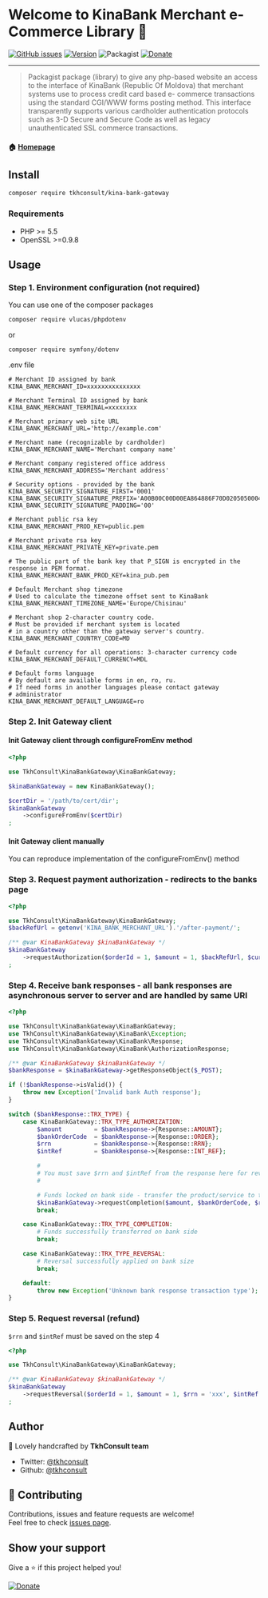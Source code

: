 # Welcome to KinaBank Merchant e-Commerce Library 👋

[![GitHub issues](https://img.shields.io/github/issues/TkhConsult/KinaBankGateway)](https://github.com/TkhConsult/KinaBankGateway/issues)
[![Version](https://img.shields.io/packagist/v/tkhconsult/kina-bank-gateway)](https://packagist.org/packages/tkhconsult/kina-bank-gateway)
![Packagist](https://img.shields.io/packagist/l/tkhconsult/kina-bank-gateway)
[![Donate](https://img.shields.io/badge/donate-PayPal-%2337a556)]( https://paypal.me/tkhconsult?locale.x=en_US)

---

> Packagist package (library) to give any php-based website an access to the interface of KinaBank (Republic Of Moldova) that merchant systems use to process credit card based e- commerce transactions using the standard CGI/WWW forms posting method. This interface transparently supports various cardholder authentication protocols such as 3-D Secure and Secure Code as well as legacy unauthenticated SSL commerce transactions.

#### 🏠 [Homepage](https://github.com/TkhConsult/KinaBankGateway)

## Install

```sh
composer require tkhconsult/kina-bank-gateway
```

### Requirements

* PHP >= 5.5
* OpenSSL >=0.9.8 

## Usage

### Step 1. Environment configuration (not required)

You can use one of the composer packages
```bash
composer require vlucas/phpdotenv
```

or

```bash
composer require symfony/dotenv
```

.env file

```dosini
# Merchant ID assigned by bank
KINA_BANK_MERCHANT_ID=xxxxxxxxxxxxxxx

# Merchant Terminal ID assigned by bank 
KINA_BANK_MERCHANT_TERMINAL=xxxxxxxx

# Merchant primary web site URL
KINA_BANK_MERCHANT_URL='http://example.com'

# Merchant name (recognizable by cardholder)
KINA_BANK_MERCHANT_NAME='Merchant company name'

# Merchant company registered office address
KINA_BANK_MERCHANT_ADDRESS='Merchant address'

# Security options - provided by the bank
KINA_BANK_SECURITY_SIGNATURE_FIRST='0001'
KINA_BANK_SECURITY_SIGNATURE_PREFIX='A00B00C00D00EA864886F70D020505000410'
KINA_BANK_SECURITY_SIGNATURE_PADDING='00'

# Merchant public rsa key
KINA_BANK_MERCHANT_PROD_KEY=public.pem

# Merchant private rsa key
KINA_BANK_MERCHANT_PRIVATE_KEY=private.pem

# The public part of the bank key that P_SIGN is encrypted in the response in PEM format.
KINA_BANK_MERCHANT_BANK_PROD_KEY=kina_pub.pem

# Default Merchant shop timezone
# Used to calculate the timezone offset sent to KinaBank
KINA_BANK_MERCHANT_TIMEZONE_NAME='Europe/Chisinau'

# Merchant shop 2-character country code. 
# Must be provided if merchant system is located 
# in a country other than the gateway server's country. 
KINA_BANK_MERCHANT_COUNTRY_CODE=MD

# Default currency for all operations: 3-character currency code 
KINA_BANK_MERCHANT_DEFAULT_CURRENCY=MDL

# Default forms language
# By default are available forms in en, ro, ru. 
# If need forms in another languages please contact gateway
# administrator
KINA_BANK_MERCHANT_DEFAULT_LANGUAGE=ro
```

### Step 2. Init Gateway client

#### Init Gateway client through configureFromEnv method

```php
<?php

use TkhConsult\KinaBankGateway\KinaBankGateway;

$kinaBankGateway = new KinaBankGateway();

$certDir = '/path/to/cert/dir';
$kinaBankGateway
    ->configureFromEnv($certDir)
;
```

#### Init Gateway client manually

You can reproduce implementation of the configureFromEnv() method


### Step 3. Request payment authorization - redirects to the banks page

```php
<?php

use TkhConsult\KinaBankGateway\KinaBankGateway;
$backRefUrl = getenv('KINA_BANK_MERCHANT_URL').'/after-payment/';

/** @var KinaBankGateway $kinaBankGateway */
$kinaBankGateway
    ->requestAuthorization($orderId = 1, $amount = 1, $backRefUrl, $currency = null, $description = null, $clientEmail = null, $language = null)
;
```

### Step 4. Receive bank responses - all bank responses are asynchronous server to server and are handled by same URI

```php
<?php

use TkhConsult\KinaBankGateway\KinaBankGateway;
use TkhConsult\KinaBankGateway\KinaBank\Exception;
use TkhConsult\KinaBankGateway\KinaBank\Response;
use TkhConsult\KinaBankGateway\KinaBank\AuthorizationResponse;

/** @var KinaBankGateway $kinaBankGateway */
$bankResponse = $kinaBankGateway->getResponseObject($_POST);

if (!$bankResponse->isValid()) {
    throw new Exception('Invalid bank Auth response');
}

switch ($bankResponse::TRX_TYPE) {
    case KinaBankGateway::TRX_TYPE_AUTHORIZATION:
        $amount         = $bankResponse->{Response::AMOUNT};
        $bankOrderCode  = $bankResponse->{Response::ORDER};
        $rrn            = $bankResponse->{Response::RRN};
        $intRef         = $bankResponse->{Response::INT_REF};

        #
        # You must save $rrn and $intRef from the response here for reversal requests
        #

        # Funds locked on bank side - transfer the product/service to the customer and request completion
        $kinaBankGateway->requestCompletion($amount, $bankOrderCode, $rrn, $intRef, $currency = null);
        break;

    case KinaBankGateway::TRX_TYPE_COMPLETION:
        # Funds successfully transferred on bank side
        break;

    case KinaBankGateway::TRX_TYPE_REVERSAL:
        # Reversal successfully applied on bank size
        break;

    default:
        throw new Exception('Unknown bank response transaction type');
}
```

### Step 5. Request reversal (refund)

```$rrn``` and ```$intRef``` must be saved on the step 4

```php
<?php

use TkhConsult\KinaBankGateway\KinaBankGateway;

/** @var KinaBankGateway $kinaBankGateway */
$kinaBankGateway
    ->requestReversal($orderId = 1, $amount = 1, $rrn = 'xxx', $intRef = 'yyy', $currency = null)
;
```

## Author

👤 Lovely handcrafted by **TkhConsult team**

* Twitter: [@tkhconsult](https://twitter.com/tkhconsult)
* Github: [@tkhconsult](https://github.com/tkhconsult)

## 🤝 Contributing

Contributions, issues and feature requests are welcome!<br />Feel free to check [issues page](https://github.com/TkhConsult/KinaBankGateway/issues).

## Show your support 

Give a ⭐ if this project helped you!

[![Donate](https://img.shields.io/badge/donate-PayPal-%2337a556)]( https://paypal.me/tkhconsult?locale.x=en_US)